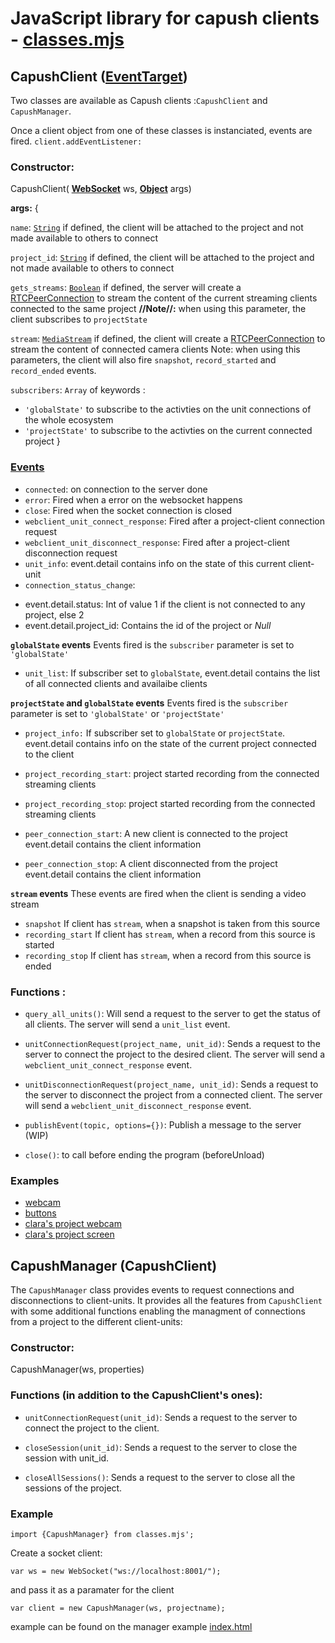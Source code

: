 # JavaScript library for capush clients - [classes.mjs](classes.mjs)

## CapushClient ([EventTarget](https://developer.mozilla.org/fr/docs/Web/API/EventTarget))
Two classes are available as Capush clients :`CapushClient` and `CapushManager`.

Once a client object from one of these classes is instanciated, events are fired.
`client.addEventListener:`

### Constructor: 
CapushClient( **[WebSocket](https://developer.mozilla.org/fr/docs/Web/API/WebSocket)** ws, **[Object](https://developer.mozilla.org/fr/docs/Web/JavaScript/Reference/Global_Objects/Object)** args)

**args:**
{
 
`name`: [`String`](https://developer.mozilla.org/fr/docs/Web/JavaScript/Reference/Global_Objects/String) 
if defined, the client will be attached to the project and not made available to others to connect

`project_id`: [`String`](https://developer.mozilla.org/fr/docs/Web/JavaScript/Reference/Global_Objects/String)
 if defined, the client will be attached to the project and not made available to others to connect

`gets_streams`: [`Boolean`](https://developer.mozilla.org/fr/docs/Web/JavaScript/Reference/Global_Objects/Boolean)
if defined, the server will create a [RTCPeerConnection](https://developer.mozilla.org/fr/docs/Web/API/RTCPeerConnection) to stream the content of the current streaming clients connected to the same project
**//Note//:** when using this parameter, the client subscribes to `projectState`

`stream`: [`MediaStream`](https://developer.mozilla.org/fr/docs/Web/API/MediaStream)
if defined, the client will create a [RTCPeerConnection](https://developer.mozilla.org/fr/docs/Web/API/RTCPeerConnection) to stream the content of connected camera clients
Note: when using this parameters, the client will also fire `snapshot`, `record_started` and `record_ended` events.

`subscribers`: `Array` of keywords :
 - `'globalState'` to subscribe to the activties on the unit connections of the whole ecosystem
 - `'projectState'` to subscribe to the activties on the current connected project
}

### [Events](https://developer.mozilla.org/fr/docs/Web/API/Event)
* `connected`: on connection to the server done
* `error`: Fired when a error on the websocket happens 
* `close`: Fired when the socket connection is closed
* `webclient_unit_connect_response`: Fired after a project-client connection request
* `webclient_unit_disconnect_response`: Fired after a project-client disconnection request
* `unit_info`: event.detail contains info on the state of this current client-unit
* `connection_status_change`: 
- event.detail.status: Int of value 1 if the client is not connected to any project, else 2
- event.detail.project_id: Contains the id of the project or *Null*

**`globalState` events**
Events fired is the `subscriber` parameter is set to `'globalState'`
* `unit_list`: If subscriber set to `globalState`, event.detail contains the list of all connected clients and availaibe clients 

**`projectState` and `globalState` events**
Events fired is the `subscriber` parameter is set to `'globalState'` or `'projectState'`

* `project_info:` If subscriber set to `globalState` or `projectState`. event.detail contains info on the state of the current project connected to the client

* `project_recording_start`: project started recording from the connected streaming clients
* `project_recording_stop`: project started recording from the connected streaming clients

* `peer_connection_start`: A new client is connected to the project event.detail contains the client information

* `peer_connection_stop`: A client disconnected from the project event.detail contains the client information

**`stream` events**
These events are fired when the client is sending a video stream
* `snapshot` If client has `stream`, when a snapshot is taken from this source
* `recording_start` If client has `stream`, when a record from this source is started 
* `recording_stop` If client has `stream`, when a record from this source is ended

### Functions :

* `query_all_units()`: Will send a request to the server to get the status of all clients. The server will send a `unit_list` event.

* `unitConnectionRequest(project_name, unit_id)`: Sends a request to the server to connect the project to the desired client. The server will send a `webclient_unit_connect_response` event.

* `unitDisconnectionRequest(project_name, unit_id)`: Sends a request to the server to disconnect the project from a connected client. The server will send a `webclient_unit_disconnect_response` event.

* `publishEvent(topic, options={})`: Publish a message to the server (WIP)

* `close()`: to call before ending the program (beforeUnload)

### Examples
* [webcam](webcam_unit.html)
* [buttons](button_unit.html)
* [clara's project webcam](webcam_owned_unit.html)
* [clara's project screen](screen_owned_unit.html)

## CapushManager (CapushClient)
The `CapushManager` class provides events to request connections and disconnections to client-units.
It provides all the features from `CapushClient` with some additional functions enabling the managment of connections from a project to the different client-units: 

### Constructor: 
CapushManager(ws, properties)

### Functions (in addition to the CapushClient's ones):

* `unitConnectionRequest(unit_id)`: Sends a request to the server to connect the project to the client.

* `closeSession(unit_id)`: Sends a request to the server to close the session with unit_id.

* `closeAllSessions()`: Sends a request to the server to close all the sessions of the project.

### Example
```
import {CapushManager} from classes.mjs';
```
Create a socket client:
```
var ws = new WebSocket("ws://localhost:8001/");
```
and pass it as a paramater for the client 
```
var client = new CapushManager(ws, projectname);
```

example can be found on the manager example [index.html](manager/js/index.html)
